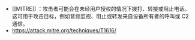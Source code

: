 - [[MITRE]] ：攻击者可能会在未经用户授权的情况下拨打、转接或阻止电话。 这可用于攻击目标，例如音频监视、阻止或转发来自设备所有者的呼叫或 C2 通信。
- https://attack.mitre.org/techniques/T1616/
